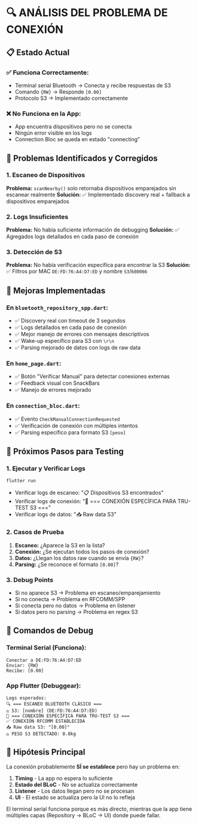 # 🔍 ANÁLISIS DEL PROBLEMA DE CONEXIÓN

## 📋 **Estado Actual**

### ✅ **Funciona Correctamente:**
- Terminal serial Bluetooth → Conecta y recibe respuestas de S3
- Comando `{RW}` → Responde `[0.00]` 
- Protocolo S3 → Implementado correctamente

### ❌ **No Funciona en la App:**
- App encuentra dispositivos pero no se conecta
- Ningún error visible en los logs
- Connection Bloc se queda en estado "connecting"

## 🎯 **Problemas Identificados y Corregidos**

### **1. Escaneo de Dispositivos**
**Problema:** `scanNearby()` solo retornaba dispositivos emparejados sin escanear realmente
**Solución:** ✅ Implementado discovery real + fallback a dispositivos emparejados

### **2. Logs Insuficientes**
**Problema:** No había suficiente información de debugging
**Solución:** ✅ Agregados logs detallados en cada paso de conexión

### **3. Detección de S3**
**Problema:** No había verificación específica para encontrar la S3
**Solución:** ✅ Filtros por MAC `DE:FD:76:A4:D7:ED` y nombre `S3`/`680066`

## 🚀 **Mejoras Implementadas**

### **En `bluetooth_repository_spp.dart`:**
- ✅ Discovery real con timeout de 3 segundos
- ✅ Logs detallados en cada paso de conexión
- ✅ Mejor manejo de errores con mensajes descriptivos
- ✅ Wake-up específico para S3 con `\r\n`
- ✅ Parsing mejorado de datos con logs de raw data

### **En `home_page.dart`:**
- ✅ Botón "Verificar Manual" para detectar conexiones externas
- ✅ Feedback visual con SnackBars
- ✅ Manejo de errores mejorado

### **En `connection_bloc.dart`:**
- ✅ Evento `CheckManualConnectionRequested` 
- ✅ Verificación de conexión con múltiples intentos
- ✅ Parsing específico para formato S3 `[peso]`

## 🔧 **Próximos Pasos para Testing**

### **1. Ejecutar y Verificar Logs**
```bash
flutter run
```
- Verificar logs de escaneo: "📋 Dispositivos S3 encontrados"
- Verificar logs de conexión: "🔗 === CONEXIÓN ESPECÍFICA PARA TRU-TEST S3 ==="
- Verificar logs de datos: "📥 Raw data S3"

### **2. Casos de Prueba**
1. **Escaneo:** ¿Aparece la S3 en la lista?
2. **Conexión:** ¿Se ejecutan todos los pasos de conexión?
3. **Datos:** ¿Llegan los datos raw cuando se envía `{RW}`?
4. **Parsing:** ¿Se reconoce el formato `[0.00]`?

### **3. Debug Points**
- Si no aparece S3 → Problema en escaneo/emparejamiento
- Si no conecta → Problema en RFCOMM/SPP
- Si conecta pero no datos → Problema en listener
- Si datos pero no parsing → Problema en regex S3

## 📱 **Comandos de Debug**

### **Terminal Serial (Funciona):**
```
Conectar a DE:FD:76:A4:D7:ED
Enviar: {RW}
Recibe: [0.00]
```

### **App Flutter (Debuggear):**
```
Logs esperados:
🔍 === ESCANEO BLUETOOTH CLÁSICO ===
⚖️ S3: [nombre] (DE:FD:76:A4:D7:ED)
🔗 === CONEXIÓN ESPECÍFICA PARA TRU-TEST S3 ===
✅ CONEXIÓN RFCOMM ESTABLECIDA
📥 Raw data S3: "[0.00]"
⚖️ PESO S3 DETECTADO: 0.0kg
```

## 🎯 **Hipótesis Principal**

La conexión probablemente **SÍ se establece** pero hay un problema en:
1. **Timing** - La app no espera lo suficiente
2. **Estado del BLoC** - No se actualiza correctamente 
3. **Listener** - Los datos llegan pero no se procesan
4. **UI** - El estado se actualiza pero la UI no lo refleja

El terminal serial funciona porque es más directo, mientras que la app tiene múltiples capas (Repository → BLoC → UI) donde puede fallar.